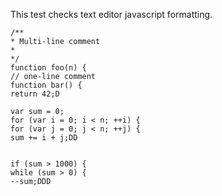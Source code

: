 This test checks text editor javascript formatting.

    /**
    * Multi-line comment
    *
    */
    function foo(n) {
    // one-line comment
    function bar() {
    return 42;D

    var sum = 0;
    for (var i = 0; i < n; ++i) {
    for (var j = 0; j < n; ++j) {
    sum += i + j;DD


    if (sum > 1000) {
    while (sum > 0) {
    --sum;DDD
